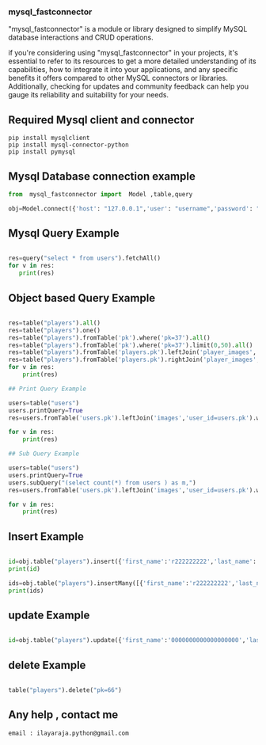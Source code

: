 ### mysql_fastconnector

"mysql_fastconnector" is a module or library designed to simplify MySQL database interactions and CRUD operations.

if you're considering using "mysql_fastconnector" in your projects, it's essential to refer to its resources to get a more detailed understanding of its capabilities, how to integrate it into your applications, and any specific benefits it offers compared to other MySQL connectors or libraries. Additionally, checking for updates and community feedback can help you gauge its reliability and suitability for your needs.


## Required Mysql client and connector

```
pip install mysqlclient
pip install mysql-connector-python
pip install pymysql

```

## Mysql Database connection example

```python
from  mysql_fastconnector import  Model ,table,query

obj=Model.connect({'host': "127.0.0.1",'user': "username",'password': "password",'db': "dbname"})

```

## Mysql Query Example

```python

res=query("select * from users").fetchAll()
for v in res: 
   print(res)

```

## Object based Query Example

```python

res=table("players").all()
res=table("players").one()
res=table("players").fromTable('pk').where('pk=37').all()
res=table("players").fromTable('pk').where('pk=37').limit(0,50).all()
res=table("players").fromTable('players.pk').leftJoin('player_images','player_id=players.pk').where('players.pk=37').limit(0,50).all()
res=table("players").fromTable('players.pk').rightJoin('player_images','player_id=players.pk').where('players.pk=37').limit(0,50).all()
for v in res:   
    print(res)

## Print Query Example

users=table("users")
users.printQuery=True
res=users.fromTable('users.pk').leftJoin('images','user_id=users.pk').where('users.pk=27').limit(50,0).all()

for v in res:   
    print(res)

## Sub Query Example

users=table("users")
users.printQuery=True
users.subQuery("(select count(*) from users ) as m,")
res=users.fromTable('users.pk').leftJoin('images','user_id=users.pk').where('users.pk=27').limit(50,0).all()

for v in res:   
    print(res)

```

## Insert Example

```python

id=obj.table("players").insert({'first_name':'r222222222','last_name':'r33333333','id':'555','email':'aa@gmail.com','mobile':'987654321'}).getId()
print(id)

ids=obj.table("players").insertMany([{'first_name':'r222222222','last_name':'r33333333','id':'555','email':'aa@gmail.com','mobile':'987654321'},{'first_name':'r222222223333333333','last_name':'r33333333','id':'555','email':'aa@gmail.com','mobile':'987654321'}])
print(ids)

```

## update Example

```python

id=obj.table("players").update({'first_name':'0000000000000000000','last_name':'r33333333','id':'555','email':'aa@gmail.com','mobile':'987654321'},"pk=66")


```

## delete Example

```python

table("players").delete("pk=66")

```

## Any help , contact me
```
email : ilayaraja.python@gmail.com

```

